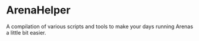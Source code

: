 # **ArenaHelper**

A compilation of various scripts and tools to make your days running Arenas a little bit easier.
